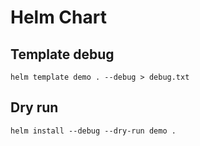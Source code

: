 # Helm Chart

## Template debug

```shell
helm template demo . --debug > debug.txt
```

## Dry run

```shell
helm install --debug --dry-run demo .
```
